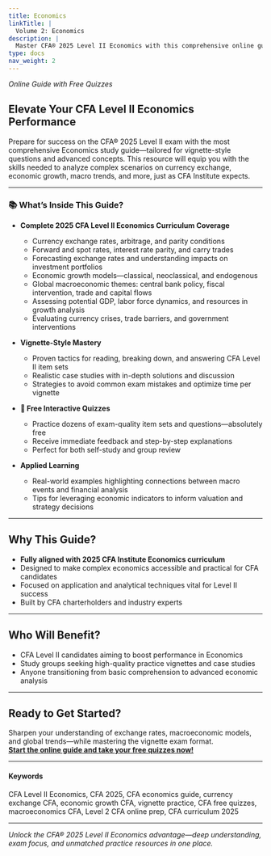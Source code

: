 ```yaml
---
title: Economics
linkTitle: |
  Volume 2: Economics
description: |
  Master CFA® 2025 Level II Economics with this comprehensive online guide. Get advanced curriculum coverage, expert tips, and free practice quizzes. Perfect for vignette-style questions on currency, growth, and macroeconomics.
type: docs
nav_weight: 2
---
```


_Online Guide with Free Quizzes_

## Elevate Your CFA Level II Economics Performance

Prepare for success on the CFA® 2025 Level II exam with the most comprehensive Economics study guide—tailored for vignette-style questions and advanced concepts. This resource will equip you with the skills needed to analyze complex scenarios on currency exchange, economic growth, macro trends, and more, just as CFA Institute expects.

---

### 📚 What’s Inside This Guide?

- **Complete 2025 CFA Level II Economics Curriculum Coverage**
  - Currency exchange rates, arbitrage, and parity conditions
  - Forward and spot rates, interest rate parity, and carry trades
  - Forecasting exchange rates and understanding impacts on investment portfolios
  - Economic growth models—classical, neoclassical, and endogenous
  - Global macroeconomic themes: central bank policy, fiscal intervention, trade and capital flows
  - Assessing potential GDP, labor force dynamics, and resources in growth analysis
  - Evaluating currency crises, trade barriers, and government interventions

- **Vignette-Style Mastery**
  - Proven tactics for reading, breaking down, and answering CFA Level II item sets
  - Realistic case studies with in-depth solutions and discussion
  - Strategies to avoid common exam mistakes and optimize time per vignette

- **🌟 Free Interactive Quizzes**
  - Practice dozens of exam-quality item sets and questions—absolutely free
  - Receive immediate feedback and step-by-step explanations
  - Perfect for both self-study and group review

- **Applied Learning**
  - Real-world examples highlighting connections between macro events and financial analysis
  - Tips for leveraging economic indicators to inform valuation and strategy decisions

---

## Why This Guide?

- **Fully aligned with 2025 CFA Institute Economics curriculum**
- Designed to make complex economics accessible and practical for CFA candidates
- Focused on application and analytical techniques vital for Level II success
- Built by CFA charterholders and industry experts

---

## Who Will Benefit?

- CFA Level II candidates aiming to boost performance in Economics
- Study groups seeking high-quality practice vignettes and case studies
- Anyone transitioning from basic comprehension to advanced economic analysis

---

## Ready to Get Started?

Sharpen your understanding of exchange rates, macroeconomic models, and global trends—while mastering the vignette exam format.  
**[Start the online guide and take your free quizzes now!](#)**

---

#### Keywords

CFA Level II Economics, CFA 2025, CFA economics guide, currency exchange CFA, economic growth CFA, vignette practice, CFA free quizzes, macroeconomics CFA, Level 2 CFA online prep, CFA curriculum 2025

---

*Unlock the CFA® 2025 Level II Economics advantage—deep understanding, exam focus, and unmatched practice resources in one place.*
